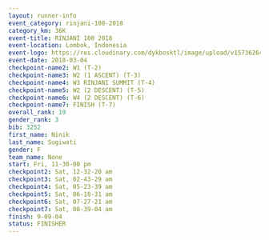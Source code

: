 ```yaml
---
layout: runner-info 
event_category: rinjani-100-2018 
category_km: 36K 
event-title: RINJANI 100 2018 
event-location: Lombok, Indonesia 
event-logo: https://res.cloudinary.com/dykbosktl/image/upload/v1573626435/Logo/Rinjani_eoufbh.png 
event-date: 2018-03-04 
checkpoint-name2: W1 (T-2) 
checkpoint-name3: W2 (1 ASCENT) (T-3) 
checkpoint-name4: W3 RINJANI SUMMIT (T-4) 
checkpoint-name5: W2 (2 DESCENT) (T-5) 
checkpoint-name6: W4 (2 DESCENT) (T-6) 
checkpoint-name7: FINISH (T-7) 
overall_rank: 19
gender_rank: 3
bib: 3252
first_name: Ninik
last_name: Sugiwati
gender: F
team_name: None
start: Fri, 11-30-00 pm
checkpoint2: Sat, 12-32-20 am
checkpoint3: Sat, 02-43-29 am
checkpoint4: Sat, 05-23-39 am
checkpoint5: Sat, 06-18-31 am
checkpoint6: Sat, 07-27-21 am
checkpoint7: Sat, 08-39-04 am
finish: 9-09-04
status: FINISHER
---
```

